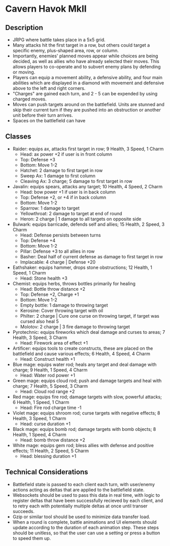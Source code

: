 # Cavern Havok MkII
## Description
* JRPG where battle takes place in a 5x5 grid.
* Many attacks hit the first target in a row, but others could target a specific enemy, plus-shaped area, row, or column.
* Importantly, enemies' planned moves appear while choices are being decided, as well as allies who have already selected their moves. This allows players to co-operate and to subvert enemy plans by defending or moving.
* Players can equip a movement ability, a defensive ability, and four main abilities which are displayed in a diamond with movement and defensive above to the left and right corners.
* "Charges" are gained each turn, and 2 - 5 can be expended by using charged moves.
* Moves can push targets around on the battlefield. Units are stunned and skip their current turn if they are pushed into an obstruction or another unit before their turn arrives.
* Spaces on the battlefield can have 

## Classes
* Raider: equips ax, attacks first target in row; 9 Health, 3 Speed, 1 Charm
  * Head: ax power +2 if user is in front column
  * Top: Defense +3
  * Bottom: Move 1-2
  * Hatchet: 2 damage to first target in row
  * Sweep Ax: 1 damage to first column
  * Cleaving Ax: 3 charge; 5 damage to first target in row
* Javalin: equips spears, attacks any target; 10 Health, 4 Speed, 2 Charm
  * Head: bow power +1 if user is in back column
  * Top: Defense +2, or +4 if in back column
  * Bottom: Move 1-2
  * Sparrow: 1 damage to target
  * Yellowthroat: 2 damage to target at end of round
  * Heron: 2 charge | 1 damage to all targets on opposite side
* Bulwark: equips barricade, defends self and allies; 15 Health, 2 Speed, 3 Charm
  * Head: Defense persists between turns
  * Top: Defense +4
  * Bottom: Move 1-2
  * Pillar: Defense +3 to all allies in row
  * Basher: Deal half of current defense as damage to first target in row
  * Implacable: 4 charge | Defense +20
* Eathshaker: equips hammer, drops stone obstructions; 12 Health, 1 Speed, 1 Charm
  * Head: Stone health +3
* Chemist: equips herbs, throws bottles primarily for healing
  * Head: Bottle throw distance +2
  * Top: Defense +2, Charge +1
  * Bottom: Move 1-2
  * Empty bottle: 1 damage to throwing target
  * Kerosine: Cover throwing target with oil
  * Philter: 2 charge | Cure one curse on throwing target, if target was cursed also heal 5
  * Molotov: 2 charge | 3 fire damage to throwing target
* Pyrotechnic: equips fireworks which deal damage and curses to areas; 7 Health, 3 Speed, 3 Charm
  * Head: Firework area of effect +1
* Artificer: equips tools to create constructs, these are placed on the battlefield and cause various effects; 6 Health, 4 Speed, 4 Charm
  * Head: Construct health +1
* Blue mage: equips water rod; heals any target and deal damage with charge; 9 Health, 1 Speed, 4 Charm
  * Head: Water rod power +1
* Green mage: equips cloud rod; push and damage targets and heal with charge; 7 Health, 5 Speed, 3 Charm
  * Head: Cloud rod range +2
* Red mage: equips fire rod; damage targets with slow, powerful attacks; 6 Health, 1 Speed, 1 Charm
  * Head: Fire rod charge time -1
* Violet mage: equips shroom rod; curse targets with negative effects; 8 Health, 3 Speed, 1 Charm
  * Head: curse duration +1
* Black mage: equips bomb rod; damage targets with bomb objects; 8 Health, 1 Speed, 4 Charm
  * Head: bomb throw distance +2
* White mage: equips gem rod; bless allies with defense and positive effects; 11 Health, 2 Speed, 5 Charm
  * Head: blessing duration +1

## Technical Considerations
* Battlefield state is passed to each client each turn, with user/enemy actions acting as deltas that are applied to the battlefield state.
* Websockets should be used to pass this data in real time, with logic to register deltas that have been successfully recieved by each client, and to retry each with potentially multiple deltas at once until transer succeeds.
* Gzip or similar tool should be used to minimize data transfer load.
* When a round is complete, battle animations and UI elements should update according to the duration of each animation step. These steps should be unitless, so that the user can use a setting or press a button to speed them up.